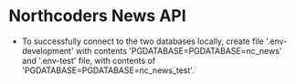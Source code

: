 # Northcoders News API

- To successfully connect to the two databases locally, create file '.env-development' with contents 'PGDATABASE=PGDATABASE=nc_news' and '.env-test' file, with contents of 'PGDATABASE=PGDATABASE=nc_news_test'.
